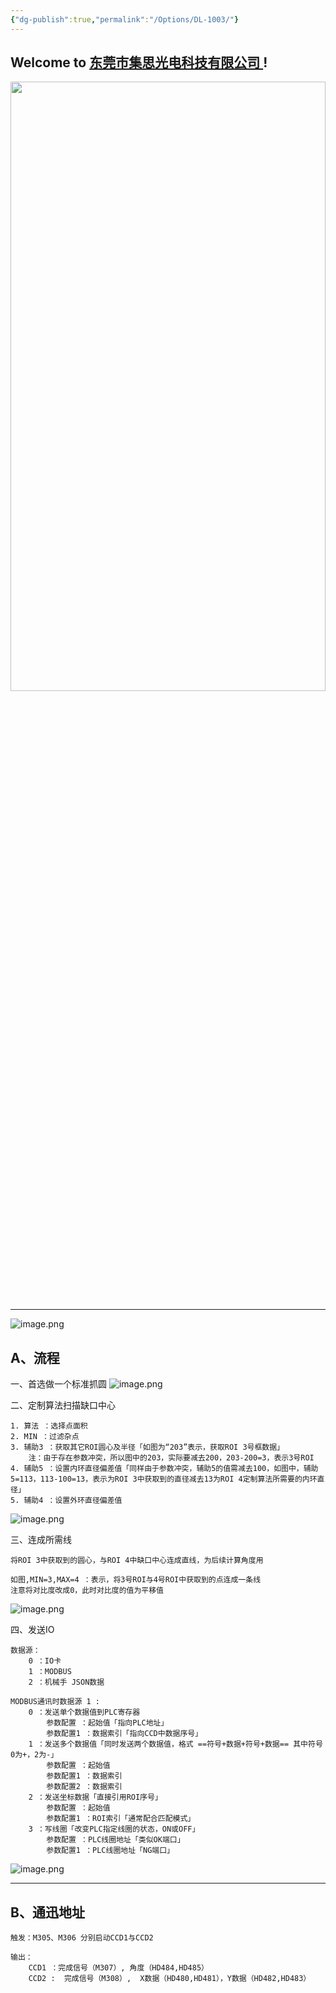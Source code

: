 ```yaml
---
{"dg-publish":true,"permalink":"/Options/DL-1003/"}
---
```


## Welcome to [东莞市集思光电科技有限公司 ](https://jisicn.top) ! 

<div align="center"><img src="https://tc.899900.xyz/img/202303301656475.jpg" width="100%" height="50%"></img></div>

---

![image.png](https://tc.899900.xyz/img/202407261113174.png)

## A、流程

一、首选做一个标准抓圆
![image.png](https://tc.899900.xyz/img/202407251318170.png)

二、定制算法扫描缺口中心

```
1. 算法 ：选择点面积
2. MIN ：过滤杂点
3. 辅助3 ：获取其它ROI圆心及半径「如图为“203”表示，获取ROI 3号框数据」
	注：由于存在参数冲突，所以图中的203，实际要减去200，203-200=3，表示3号ROI
4. 辅助5 ：设置内环直径偏差值「同样由于参数冲突，辅助5的值需减去100，如图中，辅助5=113，113-100=13，表示为ROI 3中获取到的直径减去13为ROI 4定制算法所需要的内环直径」
5. 辅助4 ：设置外环直径偏差值
```

![image.png](https://tc.899900.xyz/img/202407251322939.png)

三、连成所需线

```
将ROI 3中获取到的圆心，与ROI 4中缺口中心连成直线，为后续计算角度用

如图,MIN=3,MAX=4 ：表示，将3号ROI与4号ROI中获取到的点连成一条线
注意将对比度改成0，此时对比度的值为平移值
```

![image.png](https://tc.899900.xyz/img/202407251334876.png)

四、发送IO

```
数据源：
	0 ：IO卡
	1 ：MODBUS
	2 ：机械手 JSON数据

MODBUS通讯时数据源 1 :
	0 ：发送单个数据值到PLC寄存器
		参数配置 ：起始值「指向PLC地址」
		参数配置1 ：数据索引「指向CCD中数据序号」
	1 ：发送多个数据值「同时发送两个数据值，格式 ==符号+数据+符号+数据== 其中符号0为+，2为-」
		参数配置 ：起始值
		参数配置1 ：数据索引
		参数配置2 ：数据索引
	2 ：发送坐标数据「直接引用ROI序号」
		参数配置 ：起始值
		参数配置1 ：ROI索引「通常配合匹配模式」
	3 ：写线圈「改变PLC指定线圈的状态，ON或OFF」
		参数配置 ：PLC线圈地址「类似OK端口」
		参数配置1 ：PLC线圈地址「NG端口」
```

![image.png](https://tc.899900.xyz/img/202407261104108.png)

---

## B、通迅地址
```
触发：M305、M306 分别启动CCD1与CCD2

输出：
	CCD1 ：完成信号（M307）, 角度（HD484,HD485）
	CCD2 :  完成信号（M308）,  X数据（HD480,HD481），Y数据（HD482,HD483）
```

